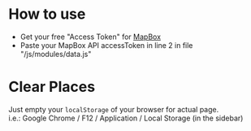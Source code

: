 # How to use

* Get your free "Access Token" for [MapBox](https://www.mapbox.com/account/)
* Paste your MapBox API accessToken in line 2 in file "/js/modules/data.js"

# Clear Places

Just empty your `localStorage` of your browser for actual page. <br/>
i.e.: Google Chrome / F12 / Application / Local Storage (in the sidebar)
